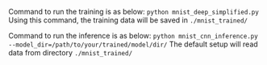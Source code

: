 Command to run the training is as below:
    `python mnist_deep_simplified.py`
Using this command, the training data will be saved in `./mnist_trained/`

Command to run the inference is as below:
    `python mnist_cnn_inference.py --model_dir=/path/to/your/trained/model/dir/`
The default setup will read data from directory `./mnist_trained/`
